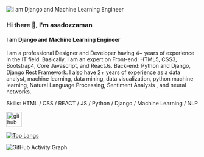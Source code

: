 ![I am Django and Machine Learning Engineer](https://media.licdn.com/dms/image/C5616AQHn-vYjIquOJQ/profile-displaybackgroundimage-shrink_350_1400/0/1661694993047?e=1696464000&v=beta&t=26--Fywra3AvoB7s_BXamRVaXJs1MmvrcaUfcww7O04)

### Hi there 👋, I'm asadozzaman
#### I am Django and Machine Learning Engineer


I am a professional Designer and Developer having 4+ years of experience in the IT field. Basically, I am an expert on Front-end: HTML5, CSS3, Bootstrap4, Core Javascript, and ReactJs. Back-end: Python and Django, Django Rest Framework. I also have 2+ years of experience as a data analyst, machine learning, data mining, data visualization, python machine learning, Natural Language Processing, Sentiment Analysis , and neural networks.

Skills: HTML / CSS / REACT / JS / Python / Django /  Machine Learning / NLP



[<img src='https://cdn.jsdelivr.net/npm/simple-icons@3.0.1/icons/github.svg' alt='github' height='40'>](https://github.com/asadozzaman)  

[![Top Langs](https://github-readme-stats.vercel.app/api/top-langs/?username=asadozzaman)](https://github.com/anuraghazra/github-readme-stats)

![GitHub Activity Graph](https://activity-graph.herokuapp.com/graph?username=asadozzaman)  

